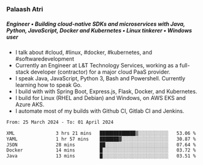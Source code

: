 ### Palaash Atri

##### Engineer • Building cloud-native SDKs and microservices with Java, Python, JavaScript, Docker and Kubernetes • Linux tinkerer • Windows user

- I talk about #cloud, #linux, #docker, #kubernetes, and #softwaredevelopment
- Currently an Engineer at L&T Technology Services, working as a full-stack developer (contractor) for a major cloud PaaS provider.
- I speak Java, JavaScript, Python 3, Bash and Powershell. Currently learning how to speak Go.
- I build with with Spring Boot, Express.js, Flask, Docker, and Kubernetes.
- I build for Linux (RHEL and Debian) and Windows, on AWS EKS and Azure AKS.
- I automate most of my builds with Github CI, Gitlab CI and Jenkins.

<!--
**palaashatri/palaashatri** is a ✨ _special_ ✨ repository because its `README.md` (this file) appears on your GitHub profile.

Here are some ideas to get you started:

- 🔭 I’m currently working on ...
- 🌱 I’m currently learning ...
- 👯 I’m looking to collaborate on ...
- 🤔 I’m looking for help with ...
- 💬 Ask me about ...
- 📫 How to reach me: ...
- 😄 Pronouns: ...
- ⚡ Fun fact: ...
-->

<!--START_SECTION:waka-->

```txt
From: 25 March 2024 - To: 01 April 2024

XML               3 hrs 21 mins   █████████████▒░░░░░░░░░░░   53.06 %
YAML              1 hr 57 mins    ███████▓░░░░░░░░░░░░░░░░░   30.87 %
JSON              28 mins         ██░░░░░░░░░░░░░░░░░░░░░░░   07.64 %
Docker            14 mins         █░░░░░░░░░░░░░░░░░░░░░░░░   03.72 %
Java              13 mins         █░░░░░░░░░░░░░░░░░░░░░░░░   03.51 %
```

<!--END_SECTION:waka-->

